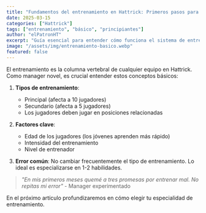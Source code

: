 ```yaml
---
title: "Fundamentos del entrenamiento en Hattrick: Primeros pasos para nuevos managers"
date: 2025-03-15
categories: ["Hattrick"]
tags: ["entrenamiento", "básico", "principiantes"]
author: "elPatronHT"
excerpt: "Guía esencial para entender cómo funciona el sistema de entrenamiento en Hattrick y evitar errores comunes."
image: "/assets/img/entrenamiento-basico.webp"
featured: false
---
```


El entrenamiento es la columna vertebral de cualquier equipo en Hattrick. Como manager novel, es crucial entender estos conceptos básicos:

1. **Tipos de entrenamiento**:

   - Principal (afecta a 10 jugadores)
   - Secundario (afecta a 5 jugadores)
   - Los jugadores deben jugar en posiciones relacionadas

2. **Factores clave**:

   - Edad de los jugadores (los jóvenes aprenden más rápido)
   - Intensidad del entrenamiento
   - Nivel de entrenador

3. **Error común**: No cambiar frecuentemente el tipo de entrenamiento. Lo ideal es especializarse en 1-2 habilidades.

> _"En mis primeros meses quemé a tres promesas por entrenar mal. No repitas mi error"_ - Manager experimentado

En el próximo artículo profundizaremos en cómo elegir tu especialidad de entrenamiento.
